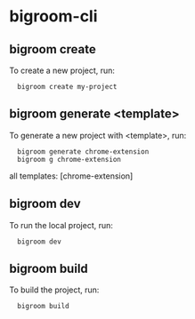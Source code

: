 # bigroom-cli

## bigroom create

To create a new project, run:

```shell
  bigroom create my-project
```

## bigroom generate \<template\>

To generate a new project with \<template\>, run:

```shell
  bigroom generate chrome-extension
  bigroom g chrome-extension
```

all templates: [chrome-extension]

## bigroom dev

To run the local project, run:

```shell
  bigroom dev
```

## bigroom build

To build the project, run:

```shell
  bigroom build
```
